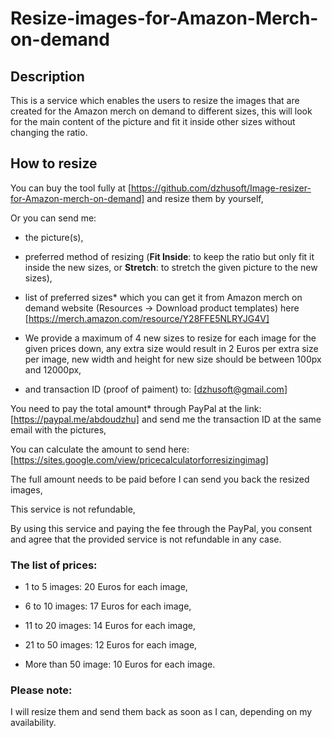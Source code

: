# Resize-images-for-Amazon-Merch-on-demand

## Description
This is a service which enables the users to resize the images that are created for the Amazon merch on demand to different sizes, this will look for the main content of the picture and fit it inside other sizes without changing the ratio.

## How to resize
You can buy the tool fully at [https://github.com/dzhusoft/Image-resizer-for-Amazon-merch-on-demand] and resize them by yourself,

Or you can send me:

- the picture(s),

- preferred method of resizing (**Fit Inside**: to keep the ratio but only fit it inside the new sizes, or **Stretch**: to stretch the given picture to the new sizes),

- list of preferred sizes* which you can get it from Amazon merch on demand website (Resources -> Download product templates) here [https://merch.amazon.com/resource/Y28FFE5NLRYJG4V]

- We provide a maximum of 4 new sizes to resize for each image for the given prices down, any extra size would result in 2 Euros per extra size per image, new width and height for new size should be between 100px and 12000px,

- and transaction ID (proof of paiment) to: [dzhusoft@gmail.com]

You need to pay the total amount* through PayPal at the link: [https://paypal.me/abdoudzhu] and send me the transaction ID at the same email with the pictures,

You can calculate the amount to send here: [https://sites.google.com/view/pricecalculatorforresizingimag]

The full amount needs to be paid before I can send you back the resized images,

This service is not refundable,

By using this service and paying the fee through the PayPal, you consent and agree that the provided service is not refundable in any case.

### The list of prices:

- 1 to 5 images: 20 Euros for each image,

- 6 to 10 images: 17 Euros for each image,

- 11 to 20 images: 14 Euros for each image,

- 21 to 50 images: 12 Euros for each image,

- More than 50 image: 10 Euros for each image.

### Please note:
I will resize them and send them back as soon as I can, depending on my availability.
